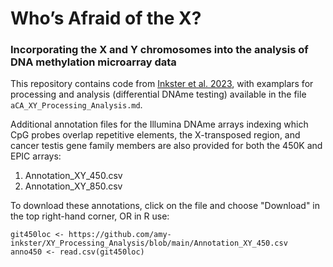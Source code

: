 # Who’s Afraid of the X? 
### Incorporating the X and Y chromosomes into the analysis of DNA methylation microarray data
This repository contains code from [Inkster et al. 2023](https://epigeneticsandchromatin.biomedcentral.com/articles/10.1186/s13072-022-00477-0), with examplars for processing and analysis (differential DNAme testing) available in the file ```aCA_XY_Processing_Analysis.md```.

Additional annotation files for the Illumina DNAme arrays indexing which CpG probes overlap repetitive elements, the X-transposed region, and cancer testis gene family members are also provided for both the 450K and EPIC arrays:
  1. Annotation_XY_450.csv
  2. Annotation_XY_850.csv
  
  To download these annotations, click on the file and  choose "Download" in the top right-hand corner, OR in R use:
  
  ```
  git450loc <- https://github.com/amy-inkster/XY_Processing_Analysis/blob/main/Annotation_XY_450.csv
  anno450 <- read.csv(git450loc)
  ```
